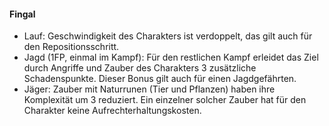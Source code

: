 #### Fingal

* Lauf: Geschwindigkeit des Charakters ist verdoppelt, das gilt auch für den Repositionsschritt.
* Jagd (1FP, einmal im Kampf): Für den restlichen Kampf erleidet das Ziel durch Angriffe und Zauber des Charakters
3 zusätzliche Schadenspunkte. Dieser Bonus gilt auch für einen Jagdgefährten.
* Jäger: Zauber mit Naturrunen (Tier und Pflanzen) haben ihre Komplexität um 3 reduziert. Ein einzelner solcher
Zauber hat für den Charakter keine Aufrechterhaltungskosten.

